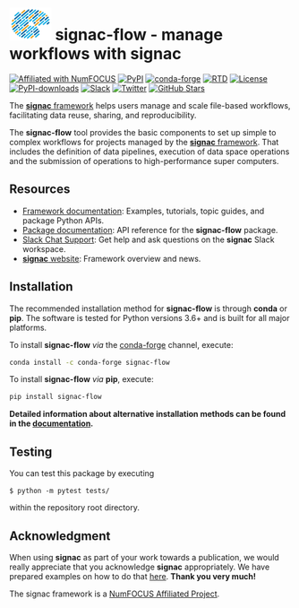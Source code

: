 # <img src="https://raw.githubusercontent.com/glotzerlab/signac-flow/main/doc/images/palette-header.png" width="75" height="58"> signac-flow - manage workflows with signac

[![Affiliated with NumFOCUS](https://img.shields.io/badge/NumFOCUS-affiliated%20project-orange.svg?style=flat&colorA=E1523D&colorB=007D8A)](https://numfocus.org/sponsored-projects/affiliated-projects)
[![PyPI](https://img.shields.io/pypi/v/signac-flow.svg)](https://pypi.org/project/signac-flow/)
[![conda-forge](https://img.shields.io/conda/vn/conda-forge/signac-flow.svg?style=flat)](https://anaconda.org/conda-forge/signac-flow)
[![RTD](https://img.shields.io/readthedocs/signac.svg?style=flat)](https://docs.signac.io)
[![License](https://img.shields.io/github/license/glotzerlab/signac-flow.svg)](https://github.com/glotzerlab/signac-flow/blob/main/LICENSE.txt)
[![PyPI-downloads](https://img.shields.io/pypi/dm/signac-flow.svg?style=flat)](https://pypistats.org/packages/signac-flow)
[![Slack](https://img.shields.io/badge/Slack-chat%20support-brightgreen.svg?style=flat&logo=slack)](https://signac.io/slack-invite/)
[![Twitter](https://img.shields.io/twitter/follow/signacdata?style=social)](https://twitter.com/signacdata)
[![GitHub Stars](https://img.shields.io/github/stars/glotzerlab/signac-flow?style=social)](https://github.com/glotzerlab/signac-flow/)

The [**signac** framework](https://signac.io) helps users manage and scale file-based workflows, facilitating data reuse, sharing, and reproducibility.

The **signac-flow** tool provides the basic components to set up simple to complex workflows for projects managed by the [**signac** framework](https://signac.io).
That includes the definition of data pipelines, execution of data space operations and the submission of operations to high-performance super computers.

## Resources

- [Framework documentation](https://docs.signac.io/):
  Examples, tutorials, topic guides, and package Python APIs.
- [Package documentation](https://docs.signac.io/projects/flow/):
  API reference for the **signac-flow** package.
- [Slack Chat Support](https://signac.io/slack-invite/):
  Get help and ask questions on the **signac** Slack workspace.
- [**signac** website](https://signac.io/):
  Framework overview and news.


## Installation

The recommended installation method for **signac-flow** is through **conda** or **pip**.
The software is tested for Python versions 3.6+ and is built for all major platforms.

To install **signac-flow** *via* the [conda-forge](https://conda-forge.github.io/) channel, execute:

```bash
conda install -c conda-forge signac-flow
```

To install **signac-flow** *via* **pip**, execute:

```bash
pip install signac-flow
```

**Detailed information about alternative installation methods can be found in the [documentation](https://docs.signac.io/en/latest/installation.html).**


## Testing

You can test this package by executing

    $ python -m pytest tests/

within the repository root directory.


## Acknowledgment

When using **signac** as part of your work towards a publication, we would really appreciate that you acknowledge **signac** appropriately.
We have prepared examples on how to do that [here](http://docs.signac.io/en/latest/acknowledge.html).
**Thank you very much!**

The signac framework is a [NumFOCUS Affiliated Project](https://numfocus.org/sponsored-projects/affiliated-projects).
